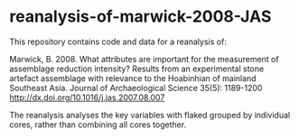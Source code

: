 reanalysis-of-marwick-2008-JAS
==============================

This repository contains code and data for a reanalysis of: 

Marwick, B. 2008. What attributes are important 
for the measurement of assemblage reduction intensity? 
Results from an experimental stone artefact assemblage 
with relevance to the Hoabinhian of mainland Southeast 
Asia. Journal of Archaeological Science 35(5): 1189-1200
http://dx.doi.org/10.1016/j.jas.2007.08.007

The reanalysis analyses the key variables with flaked grouped 
by individual cores, rather than combining all cores together. 